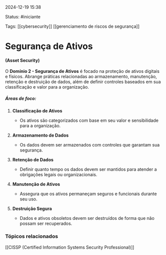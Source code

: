 
2024-12-19 15:38

Status: #iniciante

Tags: [[cybersecurity]] [[gerenciamento de riscos de segurança]]


# Segurança de Ativos
#### (Asset Security)

O **Domínio 2 - Segurança de Ativos** é focado na proteção de ativos digitais e físicos. Abrange práticas relacionadas ao armazenamento, manutenção, retenção e destruição de dados, além de definir controles baseados em sua classificação e valor para a organização.

##### **Áreas de foco:**

1. **Classificação de Ativos**
	- Os ativos são categorizados com base em seu valor e sensibilidade para a organização.

1. **Armazenamento de Dados**
	- Os dados devem ser armazenados com controles que garantam sua segurança.

3. **Retenção de Dados**
	- Definir quanto tempo os dados devem ser mantidos para atender a obrigações legais ou organizacionais.

4. **Manutenção de Ativos**
	- Assegura que os ativos permaneçam seguros e funcionais durante seu uso.

5. **Destruição Segura**
	- Dados e ativos obsoletos devem ser destruídos de forma que não possam ser recuperados.
### Tópicos relacionados

[[CISSP (Certified Information Systems Security Professional)]]